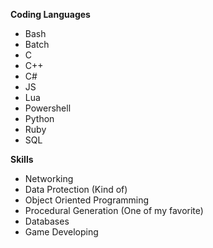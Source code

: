 **Coding Languages**
- Bash
- Batch
- C
- C++
- C#
- JS
- Lua
- Powershell
- Python
- Ruby
- SQL

**Skills**
- Networking
- Data Protection (Kind of)
- Object Oriented Programming
- Procedural Generation (One of my favorite)
- Databases
- Game Developing
